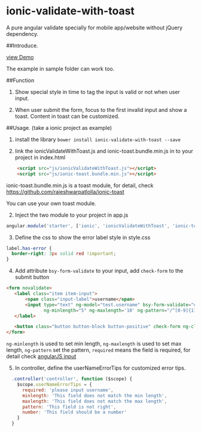 # ionic-validate-with-toast
A pure angular validate specially for mobile app/website without jQuery dependency.


##Introduce.

[view Demo](http://codepen.io/leonz/pen/WQVPBV)

The example in sample folder can work too.

##Function

1) Show special style in time to tag the input is valid or not when user input.

2) When user submit the form, focus to the first invalid input and show a toast.
    Content in toast can be customized.

##Usage. (take a ionic project as example)

1. install the library
`bower install ionic-validate-with-toast --save`

2. link the ionicValidateWithToast.js and ionic-toast.bundle.min.js in to your project in index.html

```html
    <script src="js/ionicValidateWithToast.js"></script>
    <script src="js/ionic-toast.bundle.min.js"></script>
```

ionic-toast.bundle.min.js is a toast module, for detail, check https://github.com/rajeshwarpatlolla/ionic-toast

You can use your own toast module.

2) Inject the two module to your project in app.js

```javascript
angular.module('starter', ['ionic', 'ionicValidateWithToast', 'ionic-toast'])
```

3) Define the css to show the error label style in style.css

```css
label.has-error {
  border-right: 3px solid red !important;
}
```

4) Add attribute `bsy-form-validate` to your input, add `check-form` to the submit button
```html
<form novalidate>
   <label class="item item-input">
       <span class="input-label">username</span>
       <input type="text" ng-model="test.username" bsy-form-validate="userNameErrorTips"
              ng-minlength="5" ng-maxlength='10' ng-pattern="/^[0-9]{11}$/" required>
   </label>

   <button class="button button-block button-positive" check-form ng-click="">login</button>
</form>
```

`ng-minlength` is used to set min length, `ng-maxlength` is used to set max length,
`ng-pattern` set the pattern, `required` means the field is required, for detail check [angularJS input](https://docs.angularjs.org/api/ng/directive/input/)

5) In controller, define the userNameErrorTips for customized error tips.

```javascript
  .controller('controller', function ($scope) {
    $scope.userNameErrorTips = {
      required: 'please input username',
      minlength: 'This field does not match the min length',
      maxlength: 'This field does not match the max length',
      pattern: 'This field is not right',
      number: 'This field should be a number'
    }
  }
```

